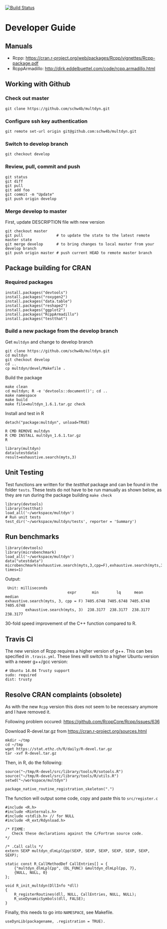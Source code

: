 [![Build Status](https://travis-ci.org/schw4b/multdyn.png?branch=develop)](https://travis-ci.org/schw4b/multdyn)

# Developer Guide

## Manuals
- Rcpp: https://cran.r-project.org/web/packages/Rcpp/vignettes/Rcpp-package.pdf
- RcppArmadillo: http://dirk.eddelbuettel.com/code/rcpp.armadillo.html

## Working with Github

### Check out master
    git clone https://github.com/schw4b/multdyn.git

### Configure ssh key authentication
    git remote set-url origin git@github.com:schw4b/multdyn.git

### Switch to develop branch
    git checkout develop

### Review, pull, commit and push
    git status
    git diff
    git pull
    git add foo
    git commit -m "Update"
    git push origin develop

### Merge develop to master
First, update DESCRIPTION file with new version

    git checkout master
    git pull               # to update the state to the latest remote master state
    git merge develop      # to bring changes to local master from your develop branch
    git push origin master # push current HEAD to remote master branch

## Package building for CRAN

### Required packages
    install.packages("devtools")
    install.packages("roxygen2")
    install.packages("data.table")
    install.packages("reshape2")
    install.packages("ggplot2")
    install.packages("RcppArmadillo")
    install.packages("testthat")


### Build a new package from the develop branch

Get `multdyn` and change to develop branch

    git clone https://github.com/schw4b/multdyn.git
    cd multdyn
    git checkout develop
    cd ..
    cp multdyn/devel/Makefile .

Build the package

    make clean
    cd multdyn; R -e 'devtools::document()'; cd ..
    make namespace
    make build
    make file=multdyn_1.6.1.tar.gz check

Install and test in R

    detach("package:multdyn", unload=TRUE)

    R CMD REMOVE multdyn
    R CMD INSTALL multdyn_1.6.1.tar.gz
    R

    library(multdyn)
    data(utestdata)
    result=exhaustive.search(myts,3)

## Unit Testing
Test functions are written for the *testthat* package and can be found in the folder `tests`. These tests do not have to be run manually as shown below, as they are run during the package building `make check`

    library(devtools)
    library(testthat)
    load_all('~/workspace/multdyn')
    # Run unit tests
    test_dir('~/workspace/multdyn/tests', reporter = 'Summary')

## Run benchmarks

    library(devtools)
    library(microbenchmark)
    load_all('~/workspace/multdyn')
    data("utestdata")
    microbenchmark(exhaustive.search(myts,3,cpp=F),exhaustive.search(myts,3), times=1)

Output:

     Unit: milliseconds
                                expr       min        lq      mean    median
    exhaustive.search(myts, 3, cpp = F) 7405.6748 7405.6748 7405.6748 7405.6748
             exhaustive.search(myts, 3)  238.3177  238.3177  238.3177  238.3177

30-fold speed improvement of the C++ function compared to R.

## Travis CI
The new version of Rcpp requires a higher version of g++. This can bes specified in `.travis.yml`. These lines will switch to a higher Ubuntu version with a newer g++/gcc version:

    # Ubuntu 14.04 Trusty support
    sudo: required
    dist: trusty

## Resolve CRAN complaints (obsolete)

As with the new `Rcpp` version this does not seem to be necessary anymore and I have removed it.

Following problem occured: https://github.com/RcppCore/Rcpp/issues/636

Download R-devel.tar.gz from https://cran.r-project.org/sources.html
```
mkdir ~/tmp
cd ~/tmp
wget https://stat.ethz.ch/R/daily/R-devel.tar.gz
tar -xvf R-devel.tar.gz
```
Then, in R, do the following:
```
source("~/tmp/R-devel/src/library/tools/R/sotools.R")
source("~/tmp/R-devel/src/library/tools/R/utils.R")
setwd("~/workspace/multdyn")

package_native_routine_registration_skeleton(".")
```
The function will output some code, copy and paste this to `src/register.c`
```
#include <R.h>
#include <Rinternals.h>
#include <stdlib.h> // for NULL
#include <R_ext/Rdynload.h>

/* FIXME:
   Check these declarations against the C/Fortran source code.
*/

/* .Call calls */
extern SEXP multdyn_dlmLplCpp(SEXP, SEXP, SEXP, SEXP, SEXP, SEXP, SEXP);

static const R_CallMethodDef CallEntries[] = {
    {"multdyn_dlmLplCpp", (DL_FUNC) &multdyn_dlmLplCpp, 7},
    {NULL, NULL, 0}
};

void R_init_multdyn(DllInfo *dll)
{
    R_registerRoutines(dll, NULL, CallEntries, NULL, NULL);
    R_useDynamicSymbols(dll, FALSE);
}
```

Finally, this needs to go into `NAMESPACE`, see Makefile.
```
useDynLib(packagename, .registration = TRUE).
```
